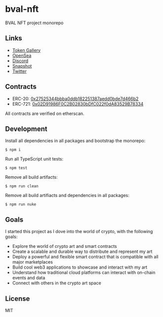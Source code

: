 # bval-nft

BVAL NFT project monorepo

## Links

* [Token Gallery](https://tokens.bvalosek.com)
* [OpenSea](https://opensea.io/collection/bvalosek-nft-collection)
* [Discord](https://discord.gg/qDrsjcGR2F)
* [Snapshot](https://snapshot.org/#/bvalosek.eth)
* [Twitter](https://twitter.com/bvalosek)

## Contracts

* ERC-20: [0x27525344bbba0ddb182251387aedd0bde7d466b2](https://etherscan.io/address/0x27525344bbba0ddb182251387aedd0bde7d466b2)
* ERC-721: [0x02D91986F0C2B02830bDfC022f0dA83529B78334](https://etherscan.io/address/0x02d91986f0c2b02830bdfc022f0da83529b78334)

All contracts are verified on etherscan.

## Development

Install all dependencies in all packages and bootstrap the monorepo:

```
$ npm i
```

Run all TypeScript unit tests:

```
$ npm test
```

Remove all build artifacts:

```
$ npm run clean
```

Remove all build artifiacts and dependencies in all packages:

```
$ npm run nuke
```

## Goals

I started this project as I dove into the world of crypto, with the following goals:

* Explore the world of crypto art and smart contracts
* Create a scalable and durable way to distribute and represent my art
* Deploy a powerful and flexible smart contract that is compatible with all major marketplaces
* Build cool web3 applications to showcase and interact with my art
* Understand how traditional cloud platforms can interact with on-chain events and data
* Connect with others in the crypto art space

## License

MIT
